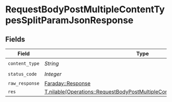# RequestBodyPostMultipleContentTypesSplitParamJsonResponse


## Fields

| Field                                                                                                                                                          | Type                                                                                                                                                           | Required                                                                                                                                                       | Description                                                                                                                                                    |
| -------------------------------------------------------------------------------------------------------------------------------------------------------------- | -------------------------------------------------------------------------------------------------------------------------------------------------------------- | -------------------------------------------------------------------------------------------------------------------------------------------------------------- | -------------------------------------------------------------------------------------------------------------------------------------------------------------- |
| `content_type`                                                                                                                                                 | *String*                                                                                                                                                       | :heavy_check_mark:                                                                                                                                             | N/A                                                                                                                                                            |
| `status_code`                                                                                                                                                  | *Integer*                                                                                                                                                      | :heavy_check_mark:                                                                                                                                             | N/A                                                                                                                                                            |
| `raw_response`                                                                                                                                                 | [Faraday::Response](https://www.rubydoc.info/gems/faraday/Faraday/Response)                                                                                    | :heavy_minus_sign:                                                                                                                                             | N/A                                                                                                                                                            |
| `res`                                                                                                                                                          | [T.nilable(Operations::RequestBodyPostMultipleContentTypesSplitParamJsonRes)](../../models/operations/requestbodypostmultiplecontenttypessplitparamjsonres.md) | :heavy_minus_sign:                                                                                                                                             | OK                                                                                                                                                             |